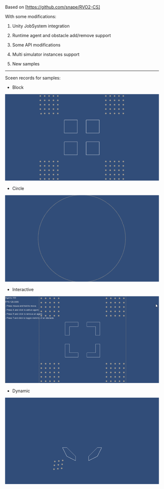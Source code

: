 Based on [https://github.com/snape/RVO2-CS]

With some modifications:

1. Unity JobSystem integration

2. Runtime agent and obstacle add/remove support

3. Some API modifications

4. Multi simulator instances support

5. New samples

---

Sceen records for samples:

- Block

![image](./Screenshots/sample_01.gif)

- Circle

![image](./Screenshots/sample_02.gif)

- Interactive

![image](./Screenshots/sample_03.gif)

- Dynamic

![image](./Screenshots/sample_04.gif)

